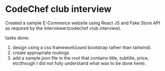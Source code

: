 # CodeChef club interview

Created a sample E-Commerce website using React JS and Fake Store API as required by the interviewer(codechef club interview).

tasks done:
1. design using a css framework(used bootstrap rather than tailwind).
2. create appropriate routings
3. add a sample.json file in the root that contains title, subtitle, price, etc(though I did not fully understand what was to be done here).
